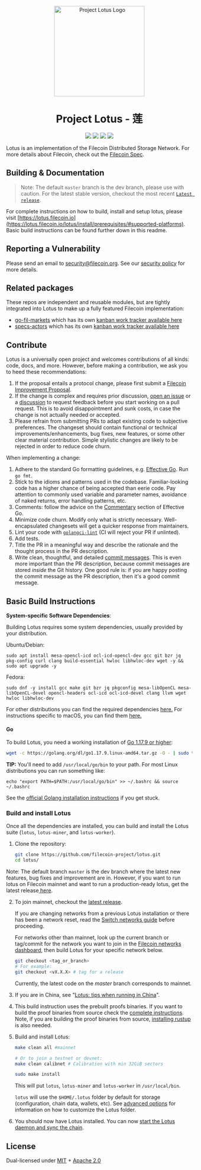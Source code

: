 <p align="center">
  <a href="https://docs.filecoin.io/" title="Filecoin Docs">
    <img src="documentation/images/lotus_logo_h.png" alt="Project Lotus Logo" width="244" />
  </a>
</p>

<h1 align="center">Project Lotus - 莲</h1>

<p align="center">
  <a href="https://circleci.com/gh/filecoin-project/lotus"><img src="https://circleci.com/gh/filecoin-project/lotus.svg?style=svg"></a>
  <a href="https://codecov.io/gh/filecoin-project/lotus"><img src="https://codecov.io/gh/filecoin-project/lotus/branch/master/graph/badge.svg"></a>
  <a href="https://goreportcard.com/report/github.com/filecoin-project/lotus"><img src="https://goreportcard.com/badge/github.com/filecoin-project/lotus" /></a>  
  <a href=""><img src="https://img.shields.io/badge/golang-%3E%3D1.17-blue.svg" /></a>
  <br>
</p>

Lotus is an implementation of the Filecoin Distributed Storage Network. For more details about Filecoin, check out the [Filecoin Spec](https://spec.filecoin.io).

## Building & Documentation

> Note: The default `master` branch is the dev branch, please use with caution. For the latest stable version, checkout the most recent [`Latest release`](https://github.com/filecoin-project/lotus/releases).
 
For complete instructions on how to build, install and setup lotus, please visit [https://lotus.filecoin.io](https://lotus.filecoin.io/lotus/install/prerequisites/#supported-platforms). Basic build instructions can be found further down in this readme.

## Reporting a Vulnerability

Please send an email to security@filecoin.org. See our [security policy](SECURITY.md) for more details.

## Related packages

These repos are independent and reusable modules, but are tightly integrated into Lotus to make up a fully featured Filecoin implementation:

- [go-fil-markets](https://github.com/filecoin-project/go-fil-markets) which has its own [kanban work tracker available here](https://app.zenhub.com/workspaces/markets-shared-components-5daa144a7046a60001c6e253/board)
- [specs-actors](https://github.com/filecoin-project/specs-actors) which has its own [kanban work tracker available here](https://app.zenhub.com/workspaces/actors-5ee6f3aa87591f0016c05685/board)

## Contribute

Lotus is a universally open project and welcomes contributions of all kinds: code, docs, and more. However, before making a contribution, we ask you to heed these recommendations:

1. If the proposal entails a protocol change, please first submit a [Filecoin Improvement Proposal](https://github.com/filecoin-project/FIPs).
2. If the change is complex and requires prior discussion, [open an issue](github.com/filecoin-project/lotus/issues) or a [discussion](https://github.com/filecoin-project/lotus/discussions) to request feedback before you start working on a pull request. This is to avoid disappointment and sunk costs, in case the change is not actually needed or accepted.
3. Please refrain from submitting PRs to adapt existing code to subjective preferences. The changeset should contain functional or technical improvements/enhancements, bug fixes, new features, or some other clear material contribution. Simple stylistic changes are likely to be rejected in order to reduce code churn.

When implementing a change:

1. Adhere to the standard Go formatting guidelines, e.g. [Effective Go](https://golang.org/doc/effective_go.html). Run `go fmt`.
2. Stick to the idioms and patterns used in the codebase. Familiar-looking code has a higher chance of being accepted than eerie code. Pay attention to commonly used variable and parameter names, avoidance of naked returns, error handling patterns, etc.
3. Comments: follow the advice on the [Commentary](https://golang.org/doc/effective_go.html#commentary) section of Effective Go.
4. Minimize code churn. Modify only what is strictly necessary. Well-encapsulated changesets will get a quicker response from maintainers.
5. Lint your code with [`golangci-lint`](https://golangci-lint.run) (CI will reject your PR if unlinted).
6. Add tests.
7. Title the PR in a meaningful way and describe the rationale and the thought process in the PR description.
8. Write clean, thoughtful, and detailed [commit messages](https://chris.beams.io/posts/git-commit/). This is even more important than the PR description, because commit messages are stored _inside_ the Git history. One good rule is: if you are happy posting the commit message as the PR description, then it's a good commit message.

## Basic Build Instructions
**System-specific Software Dependencies**:

Building Lotus requires some system dependencies, usually provided by your distribution.

Ubuntu/Debian:
```
sudo apt install mesa-opencl-icd ocl-icd-opencl-dev gcc git bzr jq pkg-config curl clang build-essential hwloc libhwloc-dev wget -y && sudo apt upgrade -y
```

Fedora:
```
sudo dnf -y install gcc make git bzr jq pkgconfig mesa-libOpenCL mesa-libOpenCL-devel opencl-headers ocl-icd ocl-icd-devel clang llvm wget hwloc libhwloc-dev
```

For other distributions you can find the required dependencies [here.](https://docs.filecoin.io/get-started/lotus/installation/#system-specific) For instructions specific to macOS, you can find them [here.](https://docs.filecoin.io/get-started/lotus/installation/#macos)

#### Go

To build Lotus, you need a working installation of [Go 1.17.9 or higher](https://golang.org/dl/):

```bash
wget -c https://golang.org/dl/go1.17.9.linux-amd64.tar.gz -O - | sudo tar -xz -C /usr/local
```

**TIP:**
You'll need to add `/usr/local/go/bin` to your path. For most Linux distributions you can run something like:

```shell
echo "export PATH=$PATH:/usr/local/go/bin" >> ~/.bashrc && source ~/.bashrc
```

See the [official Golang installation instructions](https://golang.org/doc/install) if you get stuck.

### Build and install Lotus

Once all the dependencies are installed, you can build and install the Lotus suite (`lotus`, `lotus-miner`, and `lotus-worker`).

1. Clone the repository:

   ```sh
   git clone https://github.com/filecoin-project/lotus.git
   cd lotus/
   ```
   
Note: The default branch `master` is the dev branch where the latest new features, bug fixes and improvement are in. However, if you want to run lotus on Filecoin mainnet and want to run a production-ready lotus, get the latest release[ here](https://github.com/filecoin-project/lotus/releases).

2. To join mainnet, checkout the [latest release](https://github.com/filecoin-project/lotus/releases).

   If you are changing networks from a previous Lotus installation or there has been a network reset, read the [Switch networks guide](https://docs.filecoin.io/get-started/lotus/switch-networks/) before proceeding.

   For networks other than mainnet, look up the current branch or tag/commit for the network you want to join in the [Filecoin networks dashboard](https://network.filecoin.io), then build Lotus for your specific network below.

   ```sh
   git checkout <tag_or_branch>
   # For example:
   git checkout <vX.X.X> # tag for a release
   ```

   Currently, the latest code on the _master_ branch corresponds to mainnet.

3. If you are in China, see "[Lotus: tips when running in China](https://docs.filecoin.io/get-started/lotus/tips-running-in-china/)".
4. This build instruction uses the prebuilt proofs binaries. If you want to build the proof binaries from source check the [complete instructions](https://docs.filecoin.io/get-started/lotus/installation/#build-and-install-lotus). Note, if you are building the proof binaries from source, [installing rustup](https://docs.filecoin.io/get-started/lotus/installation/#rustup) is also needed.

5. Build and install Lotus:

   ```sh
   make clean all #mainnet

   # Or to join a testnet or devnet:
   make clean calibnet # Calibration with min 32GiB sectors

   sudo make install
   ```

   This will put `lotus`, `lotus-miner` and `lotus-worker` in `/usr/local/bin`.

   `lotus` will use the `$HOME/.lotus` folder by default for storage (configuration, chain data, wallets, etc). See [advanced options](https://docs.filecoin.io/get-started/lotus/configuration-and-advanced-usage/) for information on how to customize the Lotus folder.

6. You should now have Lotus installed. You can now [start the Lotus daemon and sync the chain](https://docs.filecoin.io/get-started/lotus/installation/#start-the-lotus-daemon-and-sync-the-chain).

## License

Dual-licensed under [MIT](https://github.com/filecoin-project/lotus/blob/master/LICENSE-MIT) + [Apache 2.0](https://github.com/filecoin-project/lotus/blob/master/LICENSE-APACHE)
